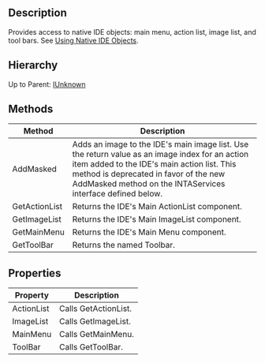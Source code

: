 ## Description
Provides access to native IDE objects: main menu, action list, image list, and tool bars. See [Using Native IDE Objects](http://docwiki.embarcadero.com/RADStudio/en/Using_Native_IDE_Objects). 

## Hierarchy
Up to Parent: [IUnknown](IUnknown)

## Methods
| Method | Description |
| ------------- | ------------- |
| AddMasked |  Adds an image to the IDE's main image list.  Use the return value as an image index for an action item added to the IDE's main action list. This method is deprecated in favor of the new AddMasked method on the INTAServices interface defined below.  | 
| GetActionList | Returns the IDE's Main ActionList component. | 
| GetImageList | Returns the IDE's Main ImageList component. |
| GetMainMenu | Returns the IDE's Main Menu component.  | 
| GetToolBar |  Returns the named Toolbar. | 


## Properties
| Property | Description |
| ------------- | ------------- |
| ActionList | Calls GetActionList. | 
| ImageList | Calls GetImageList. | 
| MainMenu | Calls GetMainMenu. | 
| ToolBar | Calls GetToolBar. | 
